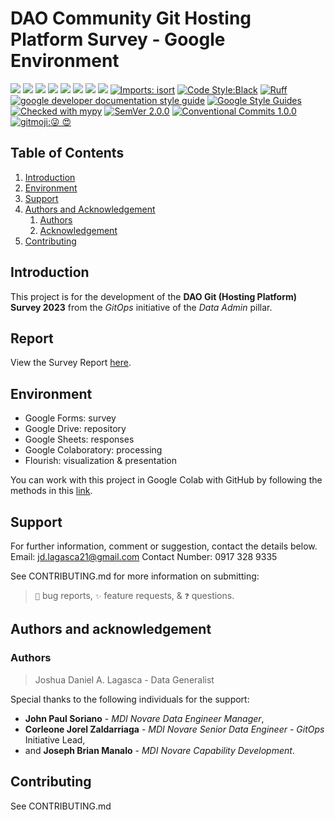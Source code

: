 # DAO Community Git Hosting Platform Survey - Google Environment

![](https://img.shields.io/badge/current-1.0.0-darkviolet?style=plastic) ![](https://img.shields.io/badge/license-The%20Unlicense-red?style=plastic&logo=unlicense&logoColor=white) ![](https://img.shields.io/badge/build-passing-green?style=plastic) ![](https://img.shields.io/badge/release-stable-orange?style=plastic) ![](https://img.shields.io/badge/Python-3.10.12-blue?style=plastic&logo=python&logoColor=white) ![](https://img.shields.io/badge/docs-ongoing-darkgreen?style=plastic) ![](https://img.shields.io/badge/PyPI-23.1.2-yellow?style=plastic&logo=pypi&logoColor=white) [![](https://img.shields.io/badge/board-Trello-darkcyan?style=plastic&logo=Trello)](https://trello.com/invite/b/uLaqmeVq/ATTI03c034249dd745e55c4f3b38c2f857f1E6469962/da-gitops) [![Imports: isort](https://img.shields.io/badge/%20imports-isort-%231674b1?style=plastic&labelColor=ef8336)](https://pycqa.github.io/isort/) [![Code Style:Black](https://img.shields.io/badge/code%20style-black-black?style=plastic)](https://github.com/psf/black) [![Ruff](https://img.shields.io/endpoint?url=https://raw.githubusercontent.com/astral-sh/ruff/main/assets/badge/v2.json&style=plastic)](https://github.com/astral-sh/ruff) [![google developer documentation style guide](https://custom-icon-badges.demolab.com/badge/dev%20docu%20style%20guide-Google%20-DB4437?style=plastic&logo=google&logoColor=F4B400&labelColor=4285F4)](https://developers.google.com/style/) [![Google Style Guides](https://custom-icon-badges.demolab.com/badge/style%20guide-Google-0F9D58?style=plastic&logo=google&logoColor=4285F4&labelColor=F4B400)](https://google.github.io/styleguide/) [![Checked with mypy](https://img.shields.io/badge/mypy-checked-396eb2?style=plastic)](https://mypy-lang.org/) [![SemVer 2.0.0](https://img.shields.io/badge/SemVer-2.0.0-3e4451?style=plastic&logo=Semver)](https://www.semver.org) [![Conventional Commits 1.0.0](https://img.shields.io/badge/Conventional%20Commits-1.0.0-f46574?style=plastic&logo=conventionalcommits)](https://www.conventionalcommits.org/en/v1.0.0/) [![gitmoji:😜 😍](https://img.shields.io/badge/gitmoji-%20😜%20😍-FFDD67?style=plastic)](https://gitmoji.dev/)

## Table of Contents

1. [Introduction](#introduction)
2. [Environment](#environment)
5. [Support](#support)
7. [Authors and Acknowledgement](#authors-and-acknowledgement)
	1. [Authors](#authors)
	2. [Acknowledgement](#acknowledgement)
8. [Contributing](#contributing)


## Introduction

This project is for the development of the **DAO Git (Hosting Platform) Survey 2023** from the *GitOps* initiative of the *Data Admin* pillar.


## Report

View the Survey Report [here](https://public.flourish.studio/story/2010897/).


## Environment

- Google Forms: survey
- Google Drive: repository
- Google Sheets: responses
- Google Colaboratory: processing
- Flourish: visualization & presentation

You can work with this project in Google Colab with GitHub by following the methods in this [link](https://colab.research.google.com/github/googlecolab/colabtools/blob/master/notebooks/colab-github-demo.ipynb).


## Support

For further information, comment or suggestion, contact the details below.
Email: jd.lagasca21@gmail.com
Contact Number: 0917 328 9335

See CONTRIBUTING.md for more information on submitting:
> `🐛` bug reports, `✨` feature requests, & `❓` questions.


## Authors and acknowledgement

### Authors
> Joshua Daniel A. Lagasca - Data Generalist

Special thanks to the following individuals for the support:
- **John Paul Soriano** - *MDI Novare Data Engineer Manager*,
- **Corleone Jorel Zaldarriaga** - *MDI Novare Senior Data Engineer* - *GitOps* Initiative Lead,
- and **Joseph Brian Manalo** - *MDI Novare Capability Development*.


## Contributing

See CONTRIBUTING.md
